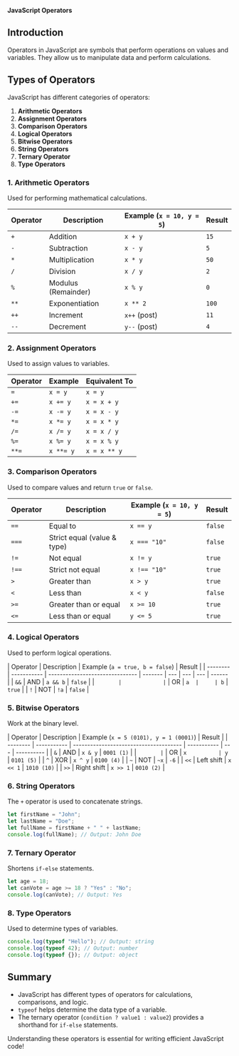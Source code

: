 **JavaScript Operators**

## Introduction

Operators in JavaScript are symbols that perform operations on values and variables. They allow us to manipulate data and perform calculations.

## Types of Operators

JavaScript has different categories of operators:

1. **Arithmetic Operators**
2. **Assignment Operators**
3. **Comparison Operators**
4. **Logical Operators**
5. **Bitwise Operators**
6. **String Operators**
7. **Ternary Operator**
8. **Type Operators**

### 1. Arithmetic Operators

Used for performing mathematical calculations.

| Operator | Description         | Example (`x = 10, y = 5`) | Result |
| -------- | ------------------- | ------------------------- | ------ |
| `+`      | Addition            | `x + y`                   | `15`   |
| `-`      | Subtraction         | `x - y`                   | `5`    |
| `*`      | Multiplication      | `x * y`                   | `50`   |
| `/`      | Division            | `x / y`                   | `2`    |
| `%`      | Modulus (Remainder) | `x % y`                   | `0`    |
| `**`     | Exponentiation      | `x ** 2`                  | `100`  |
| `++`     | Increment           | `x++` (post)              | `11`   |
| `--`     | Decrement           | `y--` (post)              | `4`    |

### 2. Assignment Operators

Used to assign values to variables.

| Operator | Example   | Equivalent To |
| -------- | --------- | ------------- |
| `=`      | `x = y`   | `x = y`       |
| `+=`     | `x += y`  | `x = x + y`   |
| `-=`     | `x -= y`  | `x = x - y`   |
| `*=`     | `x *= y`  | `x = x * y`   |
| `/=`     | `x /= y`  | `x = x / y`   |
| `%=`     | `x %= y`  | `x = x % y`   |
| `**=`    | `x **= y` | `x = x ** y`  |

### 3. Comparison Operators

Used to compare values and return `true` or `false`.

| Operator | Description                 | Example (`x = 10, y = 5`) | Result  |
| -------- | --------------------------- | ------------------------- | ------- |
| `==`     | Equal to                    | `x == y`                  | `false` |
| `===`    | Strict equal (value & type) | `x === "10"`              | `false` |
| `!=`     | Not equal                   | `x != y`                  | `true`  |
| `!==`    | Strict not equal            | `x !== "10"`              | `true`  |
| `>`      | Greater than                | `x > y`                   | `true`  |
| `<`      | Less than                   | `x < y`                   | `false` |
| `>=`     | Greater than or equal       | `x >= 10`                 | `true`  |
| `<=`     | Less than or equal          | `y <= 5`                  | `true`  |

### 4. Logical Operators

Used to perform logical operations.

| Operator | Description | Example (`a = true, b = false`) | Result  |
| -------- | ----------- | ------------------------------- | ------- | --- | --- | --- | ------ |
| `&&`     | AND         | `a && b`                        | `false` |
| `        |             | `                               | OR      | `a  |     | b`  | `true` |
| `!`      | NOT         | `!a`                            | `false` |

### 5. Bitwise Operators

Work at the binary level.

| Operator | Description | Example (`x = 5 (0101), y = 1 (0001)`) | Result      |
| -------- | ----------- | -------------------------------------- | ----------- | --- | ---------- |
| `&`      | AND         | `x & y`                                | `0001 (1)`  |
| `        | `           | OR                                     | `x          | y`  | `0101 (5)` |
| `^`      | XOR         | `x ^ y`                                | `0100 (4)`  |
| `~`      | NOT         | `~x`                                   | `-6`        |
| `<<`     | Left shift  | `x << 1`                               | `1010 (10)` |
| `>>`     | Right shift | `x >> 1`                               | `0010 (2)`  |

### 6. String Operators

The `+` operator is used to concatenate strings.

```javascript
let firstName = "John";
let lastName = "Doe";
let fullName = firstName + " " + lastName;
console.log(fullName); // Output: John Doe
```

### 7. Ternary Operator

Shortens `if-else` statements.

```javascript
let age = 18;
let canVote = age >= 18 ? "Yes" : "No";
console.log(canVote); // Output: Yes
```

### 8. Type Operators

Used to determine types of variables.

```javascript
console.log(typeof "Hello"); // Output: string
console.log(typeof 42); // Output: number
console.log(typeof {}); // Output: object
```

## Summary

- JavaScript has different types of operators for calculations, comparisons, and logic.
- `typeof` helps determine the data type of a variable.
- The ternary operator (`condition ? value1 : value2`) provides a shorthand for `if-else` statements.

Understanding these operators is essential for writing efficient JavaScript code!
